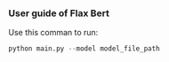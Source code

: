 ### User guide of Flax Bert

Use this comman to run: 

```python
python main.py --model model_file_path
```

